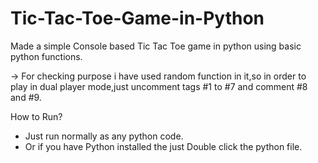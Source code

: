 # Tic-Tac-Toe-Game-in-Python

Made a simple Console based Tic Tac Toe game in python using basic python functions.

-> For checking purpose i have used random function in it,so in order to play in dual player mode,just uncomment tags #1 to #7 and comment #8 and #9.

How to Run?
- Just run normally as any python code.
- Or if you have Python installed the just Double click the python file.
